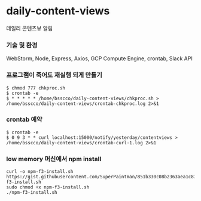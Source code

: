 # daily-content-views
데일리 콘텐츠뷰 알림

### 기술 및 환경
WebStorm, Node, Express, Axios, GCP Compute Engine, crontab, Slack API

### 프로그램이 죽어도 재실행 되게 만들기
```
$ chmod 777 chkproc.sh
$ crontab -e
$ * * * * * /home/bsscco/daily-content-views/chkproc.sh > /home/bsscco/daily-content-views/crontab-chkproc.log 2>&1
```

### crontab 예약
```
$ crontab -e
$ 0 9 3 * * curl localhost:15000/notify/yesterday/contentviews > /home/bsscco/daily-content-views/crontab-curl-1.log 2>&1
```

### low memory 머신에서 npm install
```
curl -o npm-f3-install.sh https://gist.githubusercontent.com/SuperPaintman/851b330c08b2363aea1c870f0cc1ea5a/raw/4d3e792c6a54def095f451eeedc50d33ae361339/npm-f3-install.sh
sudo chmod +x npm-f3-install.sh
./npm-f3-install.sh
```